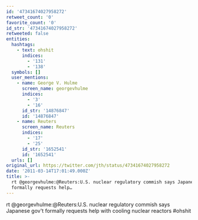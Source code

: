 ```yaml
---
id: '47341674027958272'
retweet_count: '0'
favorite_count: '0'
id_str: '47341674027958272'
retweeted: false
entities:
  hashtags:
    - text: ohshit
      indices:
        - '131'
        - '138'
  symbols: []
  user_mentions:
    - name: George V. Hulme
      screen_name: georgevhulme
      indices:
        - '3'
        - '16'
      id_str: '14876847'
      id: '14876847'
    - name: Reuters
      screen_name: Reuters
      indices:
        - '17'
        - '25'
      id_str: '1652541'
      id: '1652541'
  urls: []
original_url: https://twitter.com/jth/status/47341674027958272
date: '2011-03-14T17:01:49.000Z'
title: >-
  rt @georgevhulme:@Reuters:U.S. nuclear regulatory commish says Japanese gov't
  formally requests help…
---
```


rt @georgevhulme:@Reuters:U.S. nuclear regulatory commish says Japanese gov't formally requests help with cooling nuclear reactors #ohshit